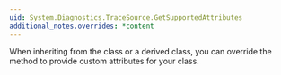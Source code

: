```yaml
---
uid: System.Diagnostics.TraceSource.GetSupportedAttributes
additional_notes.overrides: *content
---
```


<p>When inheriting from the <xref href="System.Diagnostics.TraceSource"></xref> class or a derived class, you can override the <xref href="System.Diagnostics.TraceSource.GetSupportedAttributes"></xref> method to provide custom attributes for your class.</p>


